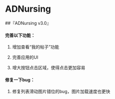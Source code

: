 # ADNursing

##『ADNursing v3.0』

#### 完善以下功能：

1. 增加查看“我的帖子”功能

2. 完善应用的UI

3. 增大按钮点击区域，使得点击更加容易

#### 修复一下bug：

1. 修复列表滑动图片错位的bug，图片加载速度也更快
